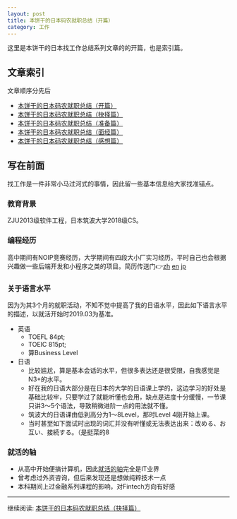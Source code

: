 ```yaml
---
layout: post
title: 本饼干的日本码农就职总结（开篇）
category: 工作
--- 
```



这里是本饼干的日本找工作总结系列文章的的开篇，也是索引篇。


## 文章索引

文章顺序分先后

* [本饼干的日本码农就职总结（开篇）](https://vinci7.github.io/article/jobhunting-0)
* [本饼干的日本码农就职总结（抉择篇）](https://vinci7.github.io/article/jobhunting-1)
* [本饼干的日本码农就职总结（准备篇）](https://vinci7.github.io/article/jobhunting-2)
* [本饼干的日本码农就职总结（面经篇）](https://vinci7.github.io/article/jobhunting-3)
* [本饼干的日本码农就职总结（感想篇）](https://vinci7.github.io/article/jobhunting-4)



## 写在前面

找工作是一件非常小马过河式的事情，因此留一些基本信息给大家找准锚点。

### 教育背景

ZJU2013级软件工程，日本筑波大学2018级CS。

### 编程经历

高中期间有NOIP竞赛经历，大学期间有四段大小厂实习经历。平时自己也会根据兴趣做一些后端开发和小程序之类的项目。简历传送门👉[zh](https://github.com/vinci7/Deedy-Resume-for-Japanese/blob/master/docs/resume-cn.pdf) [en](https://github.com/vinci7/Deedy-Resume-for-Japanese/blob/master/docs/resume.pdf) [jp](https://github.com/vinci7/Deedy-Resume-for-Japanese/blob/master/docs/resume-jp.pdf)

### 关于语言水平

因为为其3个月的就职活动，不知不觉中提高了我的日语水平，因此如下语言水平的描述，以就活开始时2019.03为基准。

* 英语
    * TOEFL 84pt; 
    * TOEIC 815pt; 
    * 算Business Level
* 日语
    * 比较尴尬，算是基本会话的水平，但很多表达还是很受限，自我感觉是N3+的水平。
    * 好在我的日语大部分是在日本的大学的日语课上学的，这边学习的好处是基础比较牢，只要学过了就能听懂也会用，缺点是进度十分缓慢，一节课只讲3～5个语法，导致稍微进阶一点的用法就不懂。
    * 筑波大的日语课由低到高分为1～8Level，那时Level 4刚开始上课。
    * 当时甚至如下面试时出现的词汇并没有听懂或无法表达出来：改める、お互い、接続する。（是挺菜的8

### 就活的轴

* 从高中开始便搞计算机，因此[就活的轴](https://en-courage.net/column/1411)完全是IT业界
* 曾考虑过外资咨询，但后来发现还是想做纯粹技术一点
* 本科期间上过金融系列课程的影响，对Fintech方向有好感



-------

继续阅读:  [本饼干的日本码农就职总结（抉择篇）](https://vinci7.github.io/article/jobhunting-1)

